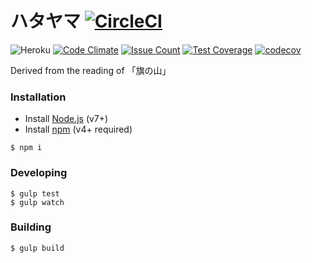 # ハタヤマ [![CircleCI](https://circleci.com/gh/wopian/hatayama/tree/master.svg?style=svg&circle-token=6efd1e4aa42d920a90e3d86330d77293424d6800)](https://circleci.com/gh/wopian/hatayama/tree/master)

![Heroku](https://heroku-badge.herokuapp.com/?app=hatayama&style=flat)
[![Code Climate](https://codeclimate.com/github/wopian/hatayama/badges/gpa.svg)](https://codeclimate.com/github/wopian/hatayama)
[![Issue Count](https://codeclimate.com/github/wopian/hatayama/badges/issue_count.svg)](https://codeclimate.com/github/wopian/hatayama)
[![Test Coverage](https://codeclimate.com/github/wopian/hatayama/badges/coverage.svg)](https://codeclimate.com/github/wopian/hatayama/coverage)
[![codecov](https://codecov.io/gh/wopian/hatayama/branch/master/graph/badge.svg)](https://codecov.io/gh/wopian/hatayama)

Derived from the reading of 「旗の山」

### Installation

- Install  [Node.js](https://nodejs.org/en/) (v7+)
- Install [npm](https://www.npmjs.com/) (v4+ required)

```
$ npm i
```

### Developing
```
$ gulp test 
$ gulp watch
```

### Building
```
$ gulp build
```